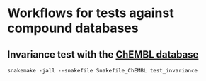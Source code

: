 # Workflows for tests against compound databases

## Invariance test with the [ChEMBL database](https://www.ebi.ac.uk/chembl/)
`snakemake -jall --snakefile Snakefile_ChEMBL test_invariance`
